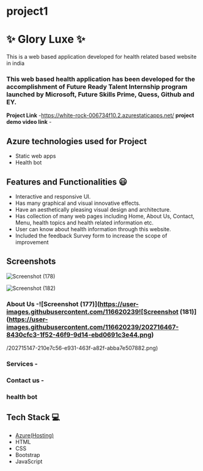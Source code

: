 # project1
# ✨  Glory Luxe ✨

This is a web based application developed for health related based website in india

### This web based health application has been developed for the accomplishment of Future Ready Talent Internship program launched by Microsoft, Future Skills Prime, Quess, Github and EY.


**Project Link** -https://white-rock-006734f10.2.azurestaticapps.net/
**project demo video link** - 

## Azure technologies used for Project

- Static web apps
- Health bot

## Features and Functionalities 😃

- Interactive and responsive UI.
- Has many graphical and visual innovative effects.
- Have an aesthetically pleasing visual design and architecture.
- Has collection of many web pages including Home, About Us, Contact, Menu, health topics and health related information etc.
- User can know about health information through this website.
- Included the feedback Survey form to increase the scope of improvement 

## Screenshots



![Screenshot (178)](https://user-images.githubusercontent.com/116620239/202715184-57885d89-4cc5-403f-90d6-90a3dfe559bc.png)



![Screenshot (182)](https://user-images.githubusercontent.com/116620239/202716774-64522180-476e-4009-95c6-cf6784b4ac99.png)


### About Us -![Screenshot (177)](https://user-images.githubusercontent.com/116620239![Screenshot (181)](https://user-images.githubusercontent.com/116620239/202716467-8430cfc3-1f52-46f9-9d14-ebd0691c3e44.png)
/202715147-210e7c56-e931-463f-a82f-abba7e507882.png)




### Services -



### Contact us -



### health bot




## Tech Stack 💻

- [Azure(Hosting)](https://azure.microsoft.com/en-in/features/azure-portal/)
- HTML
- CSS
- Bootstrap
- JavaScript

